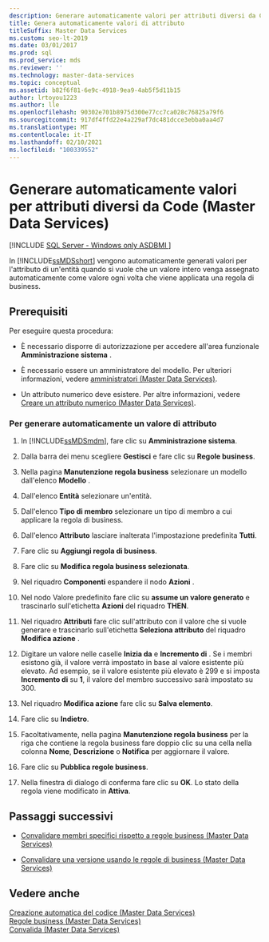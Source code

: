 ```yaml
---
description: Generare automaticamente valori per attributi diversi da Code (Master Data Services)
title: Genera automaticamente valori di attributo
titleSuffix: Master Data Services
ms.custom: seo-lt-2019
ms.date: 03/01/2017
ms.prod: sql
ms.prod_service: mds
ms.reviewer: ''
ms.technology: master-data-services
ms.topic: conceptual
ms.assetid: b82f6f81-6e9c-4918-9ea9-4ab5f5d11b15
author: lrtoyou1223
ms.author: lle
ms.openlocfilehash: 90302e701b8975d300e77cc7ca028c76825a79f6
ms.sourcegitcommit: 917df4ffd22e4a229af7dc481dcce3ebba0aa4d7
ms.translationtype: MT
ms.contentlocale: it-IT
ms.lasthandoff: 02/10/2021
ms.locfileid: "100339552"
---
```

# <a name="automatically-generate-attribute-values-other-than-code-master-data-services"></a>Generare automaticamente valori per attributi diversi da Code (Master Data Services)

[!INCLUDE [SQL Server - Windows only ASDBMI  ](../includes/applies-to-version/sql-windows-only-asdbmi.md)]

  In [!INCLUDE[ssMDSshort](../includes/ssmdsshort-md.md)] vengono automaticamente generati valori per l'attributo di un'entità quando si vuole che un valore intero venga assegnato automaticamente come valore ogni volta che viene applicata una regola di business.  
  
## <a name="prerequisites"></a>Prerequisiti  
 Per eseguire questa procedura:  
  
-   È necessario disporre di autorizzazione per accedere all'area funzionale **Amministrazione sistema** .  
  
-   È necessario essere un amministratore del modello. Per ulteriori informazioni, vedere [amministratori &#40;Master Data Services&#41;](../master-data-services/administrators-master-data-services.md).  
  
-   Un attributo numerico deve esistere. Per altre informazioni, vedere [Creare un attributo numerico &#40;Master Data Services&#41;](../master-data-services/create-a-numeric-attribute-master-data-services.md).  
  
### <a name="to-automatically-generate-an-attribute-value"></a>Per generare automaticamente un valore di attributo  
  
1.  In [!INCLUDE[ssMDSmdm](../includes/ssmdsmdm-md.md)], fare clic su **Amministrazione sistema**.  
  
2.  Dalla barra dei menu scegliere **Gestisci** e fare clic su **Regole business**.  
  
3.  Nella pagina **Manutenzione regola business** selezionare un modello dall'elenco **Modello** .  
  
4.  Dall'elenco **Entità** selezionare un'entità.  
  
5.  Dall'elenco **Tipo di membro** selezionare un tipo di membro a cui applicare la regola di business.  
  
6.  Dall'elenco **Attributo** lasciare inalterata l'impostazione predefinita **Tutti**.  
  
7.  Fare clic su **Aggiungi regola di business**.  
  
8.  Fare clic su **Modifica regola business selezionata**.  
  
9. Nel riquadro **Componenti** espandere il nodo **Azioni** .  
  
10. Nel nodo Valore predefinito fare clic su **assume un valore generato** e trascinarlo sull'etichetta **Azioni** del riquadro **THEN**.  
  
11. Nel riquadro **Attributi** fare clic sull'attributo con il valore che si vuole generare e trascinarlo sull'etichetta **Seleziona attributo** del riquadro **Modifica azione** .  
  
12. Digitare un valore nelle caselle **Inizia da** e **Incremento di** . Se i membri esistono già, il valore verrà impostato in base al valore esistente più elevato. Ad esempio, se il valore esistente più elevato è 299 e si imposta **Incremento di** su **1**, il valore del membro successivo sarà impostato su 300.  
  
13. Nel riquadro **Modifica azione** fare clic su **Salva elemento**.  
  
14. Fare clic su **Indietro**.  
  
15. Facoltativamente, nella pagina **Manutenzione regola business** per la riga che contiene la regola business fare doppio clic su una cella nella colonna **Nome**, **Descrizione** o **Notifica** per aggiornare il valore.  
  
16. Fare clic su **Pubblica regole business**.  
  
17. Nella finestra di dialogo di conferma fare clic su **OK**. Lo stato della regola viene modificato in **Attiva**.  
  
## <a name="next-steps"></a>Passaggi successivi  
  
-   [Convalidare membri specifici rispetto a regole business &#40;Master Data Services&#41;](../master-data-services/validate-specific-members-against-business-rules-master-data-services.md)  
  
-   [Convalidare una versione usando le regole di business &#40;Master Data Services&#41;](../master-data-services/validate-a-version-against-business-rules-master-data-services.md)  
  
## <a name="see-also"></a>Vedere anche  
 [Creazione automatica del codice &#40;Master Data Services&#41;](../master-data-services/automatic-code-creation-master-data-services.md)   
 [Regole business &#40;Master Data Services&#41;](../master-data-services/business-rules-master-data-services.md)   
 [Convalida &#40;Master Data Services&#41;](../master-data-services/validation-master-data-services.md)  
  
  
